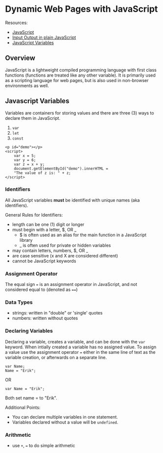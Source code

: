 # Dynamic Web Pages with JavaScript

Resources:
- [JavaScript](https://developer.mozilla.org/en-US/docs/Web/JavaScript)
- [Input Output in plain JavaScript](https://code-maven.com/input-output-in-plain-javascript)
- [JavaScript Variables](https://www.w3schools.com/js/js_variables.asp)

## Overview
JavaScript is a lightweight compiled programming language with first class functions (functions are treated like any other variable). It is primarily used as a scripting language for web pages, but is also used in non-browser environments as well.

## Javascript Variables
Variables are containers for storing values and there are three (3) ways to declare them in JavaScript.
1. `var`
2. `let`
3. `const`

``` Reference Script
<p id="demo"></p>
<script>
    var x = 5;
    var y = 6;
    var z = x + y;
    document.getElementById("demo").innerHTML =
    "The value of z is: " + z;
</script>
```

### Identifiers
All JavaScript variables **must** be identified with unique names (aka identifiers).

General Rules for Identifiers:
- length can be one (1) digit or longer
- must begin with a letter, $, OR _
  - $ is often used as an alias for the main function in a JavaScript library
  - _ is often used for private or hidden variables
- may contain letters, numbers, $, OR _
- are case sensitive (x and X are considered different)
- cannot be JavaScript keywords

### Assignment Operator
The equal sign `=` is an assignment operator in JavaScript, and not considered equal to (denoted as `==`)

### Data Types
- strings: written in "double" or 'single' quotes
- numbers: written without quotes

### Declaring Variables
Declaring a variable, creates a variable, and can be done with the `var` keyword. When intially created a variable has no assigned value. To assign a value use the assignment operator `=` either in the same line of text as the variable creation, or afterwards on a separate line.

```
var Name;
Name = "Erik";
```

OR

```
var Name = "Erik";
```

Both set name = to "Erik".


Additional Points:
- You can declare multiple variables in one statement.
- Variables declared without a value will be `undefined`.

### Arithmetic
- use `+`, `=` to do simple arithmetic

